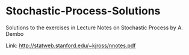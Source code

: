 # Stochastic-Process-Solutions
Solutions to the exercises in Lecture Notes on Stochastic Process by A. Dembo

Link: http://statweb.stanford.edu/~kjross/nnotes.pdf

